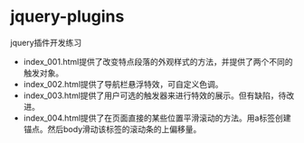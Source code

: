 # jquery-plugins
jquery插件开发练习
*  index_001.html提供了改变特点段落的外观样式的方法，并提供了两个不同的触发对象。
*  index_002.html提供了导航栏悬浮特效，可自定义色调。
*  index_003.html提供了用户可选的触发器来进行特效的展示。但有缺陷，待改进。
*  index_004.html提供了在页面直接的某些位置平滑滚动的方法。用a标签创建锚点。然后body滑动该标签的滚动条的上偏移量。
